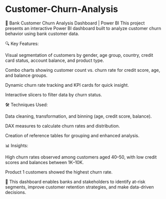 # Customer-Churn-Analysis

🏦 Bank Customer Churn Analysis Dashboard | Power BI
This project presents an interactive Power BI dashboard built to analyze customer churn behavior using bank customer data.

🔍 Key Features:

Visual segmentation of customers by gender, age group, country, credit card status, account balance, and product type.

Combo charts showing customer count vs. churn rate for credit score, age, and balance groups.

Dynamic churn rate tracking and KPI cards for quick insight.

Interactive slicers to filter data by churn status.

🛠️ Techniques Used:

Data cleaning, transformation, and binning (age, credit score, balance).

DAX measures to calculate churn rates and distribution.

Creation of reference tables for grouping and enhanced analysis.

📊 Insights:

High churn rates observed among customers aged 40–50, with low credit scores and balances between 1K–10K.

Product 1 customers showed the highest churn rate.

🎯 This dashboard enables banks and stakeholders to identify at-risk segments, improve customer retention strategies, and make data-driven decisions.

